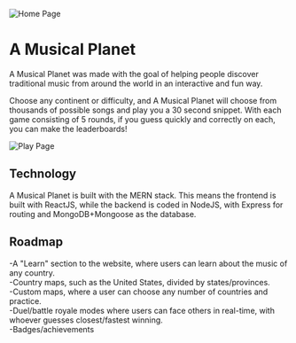 ![Home Page](https://i.imgur.com/C5EE6Mk.png)
# A Musical Planet

A Musical Planet was made with the goal of helping people discover traditional music from around the world in an interactive and fun way.

Choose any continent or difficulty, and A Musical Planet will choose from thousands of possible songs and play you a 30 second snippet. With each game consisting of 5 rounds, if you guess quickly and correctly on each, you can make the leaderboards!

![Play Page](https://i.imgur.com/oj0dwyp.png)

## Technology
A Musical Planet is built with the MERN stack. This means the frontend is built with ReactJS, while the backend is coded in NodeJS, with Express for routing and MongoDB+Mongoose as the database.

## Roadmap
-A "Learn" section to the website, where users can learn about the music of any country.  
-Country maps, such as the United States, divided by states/provinces.  
-Custom maps, where a user can choose any number of countries and practice.  
-Duel/battle royale modes where users can face others in real-time, with whoever guesses closest/fastest winning.  
-Badges/achievements  